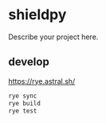 # shieldpy

Describe your project here.

## develop

https://rye.astral.sh/

```sh
rye sync
rye build
rye test
```
